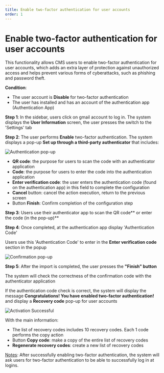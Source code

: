 ```yaml
---
title: Enable two-factor authentication for user accounts
order: 1
---
```


# Enable two-factor authentication for user accounts

This functionality allows CMS users to enable two-factor authentication for user accounts, which adds an extra layer of protection against unauthorized access and helps prevent various forms of cyberattacks, such as phishing and password theft.

**Condition**:

- The user account is **Disable** for two-factor authentication
- The user has installed and has an account of the authentication app (Authentication App)

**Step 1**: In the sidebar, users click on gmail account to log in. The system displays the **User Information** screen, the user presses the switch to the 'Settings' tab

**Step 2**: The user performs **Enable** two-factor authentication. The system displays a pop-up **Set up through a third-party authenticator** that includes:

![Authentication pop-up](/images/streaming-platform/2-factor-authen/pop-up-verify-config.png)

- **QR code**: the purpose for users to scan the code with an authenticator application
- **Code**: the purpose for users to enter the code into the authentication application
- **Enter verification code**: the user enters the authentication code (found on the authentication app) in this field to complete the configuration
- **Cancel** button: cancel the action execution, return to the previous screen
- Button **Finish**: Confirm completion of the configuration step

**Step 3**: Users use their authenticator app to scan the QR code\*\* or enter the code (in the pop-up)\*\*

**Step 4**: Once completed, at the authentication app display 'Authentication Code'

Users use this 'Authentication Code' to enter in the **Enter verification code** section in the popup

![Confirmation pop-up](/images/streaming-platform/2-factor-authen/pop-up-enter-verify-code.png)

**Step 5**: After the import is completed, the user presses the **"Finish" button**

The system will check the correctness of the confirmation code with the authenticator application

If the authentication code check is correct, the system will display the message **Congratulations! You have enabled two-factor authentication!** and display a **Recovery code** pop-up for user accounts

![Activation Successful](/images/streaming-platform/2-factor-authen/enable-2FA-user-successful.png)

With the main information:

- The list of recovery codes includes 10 recovery codes. Each 1 code performs the copy action
- Button **Copy code**: make a copy of the entire list of recovery codes
- **Regenerate recovery codes**: create a new list of recovery codes

<u>Notes</u>: After successfully enabling two-factor authentication, the system will ask users for two-factor authentication to be able to successfully log in at logins.

